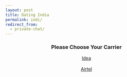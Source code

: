 ```yaml
---
layout: post
title: Dating India 
permalink: indi/
redirect_from:
  - private-chat/
---
```

<center>
<div class="jumbotron">
  <h3>Please Choose Your Carrier</h3>
<a class="btn btn-primary btn-lg" href="http://mmtrkbb.com/mt/y25443a474s233t224q2u234/" role="button">Idea</a><br/><br/>
<a class="btn btn-primary btn-lg" href="http://mmtrkbb.com/mt/y264v234b4r233t224q2u234/" role="button">Airtel</a><br/><br/>

</center></p>
</div>

